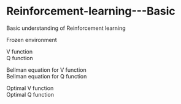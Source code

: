# Reinforcement-learning---Basic
Basic understanding of Reinforcement learning  

Frozen environment  

V function  
Q function  

Bellman equation for V function  
Bellman equation for Q function  

Optimal V function  
Optimal Q function  
